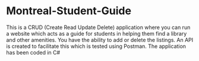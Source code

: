# Montreal-Student-Guide
This is a CRUD (Create Read Update Delete) application where you can run a website which acts as a guide for students in helping them find a library and other amenities. You have the ability to add or delete the listings. An API is created to facilitate this which is tested using Postman. The application has been coded in C#
